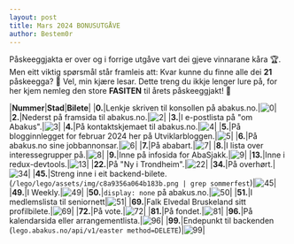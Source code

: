 ```yaml
---
layout: post
title: Mars 2024 BONUSUTGÅVE
author: Bestem0r
---
```


Påskeeggjakta er over og i forrige utgåve vart dei gjeve vinnarane kåra 🏆. Men eitt viktig spørsmål står framleis att: Kvar kunne du finne alle dei **21** påskeegga? 🤔
Vel, min kjære lesar. Dette treng du ikkje lenger lure på, for her kjem nemleg den store **FASITEN** til årets påskeeggjakt! 🙌
<br>

|**Nummer**|**Stad**|**Bilete**|
|**0.**|Lenkje skriven til konsollen på abakus.no.|![0](/images/posts/2024-04-13-egg-0.png)|
|**2.**|Nederst på framsida til abakus.no.|![2](/images/posts/2024-04-13-egg-2.png)|
|**3.**|I e-postlista på "om Abakus".|![3](/images/posts/2024-04-13-egg-3.png)|
|**4.**|På kontaktskjemaet til abakus.no.|![4](/images/posts/2024-04-13-egg-4.png)|
|**5.**|På blogginnlegget for februar 2024 her på Utviklarbloggen.|![5](/images/posts/2024-04-13-egg-5.png)|
|**6.**|På abakus.no sine jobbannonsar.|![6](/images/posts/2024-04-13-egg-6.png)|
|**7.**|På ababart.|![7](/images/posts/2024-04-13-egg-7.png)|
|**8.**|I lista over interessegrupper på.|![8](/images/posts/2024-04-13-egg-8.png)|
|**9.**|Inne på infosida for AbaSjakk.|![9](/images/posts/2024-04-13-egg-9.png)|
|**13.**|Inne i redux-devtools.|![13](/images/posts/2024-04-13-egg-13.png)|
|**22.**|På "Ny i Trondheim".|![22](/images/posts/2024-04-13-egg-22.png)|
|**34.**|På overhørt.|![34](/images/posts/2024-04-13-egg-34.png)|
|**45.**|Streng inne i eit backend-bilete.(`/lego/lego/assets/img/c8a9356a064b183b.png | grep sommerfest`)|![45](/images/posts/2024-04-13-egg-45.png)|
|**49.**|I Weekly.|![49](/images/posts/2024-04-13-egg-49.png)|
|**50.**|`display: none` på abakus.no.|![50](/images/posts/2024-04-13-egg-50.png)|
|**51.**|I medlemslista til seniornett|![51](/images/posts/2024-04-13-egg-51.png)|
|**69.**|Falk Elvedal Bruskeland sitt profilbilete.|![69](/images/posts/2024-04-13-egg-69.png)|
|**72.**|På vote.|![72](/images/posts/2024-04-13-egg-72.png)|
|**81.**|På fondet.|![81](/images/posts/2024-04-13-egg-81.png)|
|**96.**|På kalendarsida eller arrangementlista.|![96](/images/posts/2024-04-13-egg-96.png)|
|**99.**|Endepunkt til backenden (`lego.abakus.no/api/v1/easter method=DELETE`)|![99](/images/posts/2024-04-13-egg-99.png)|